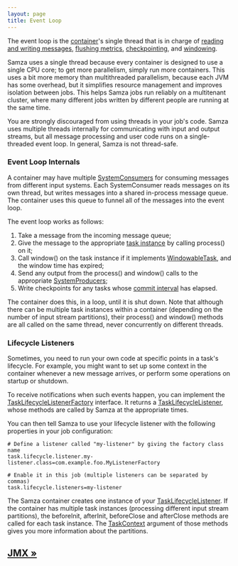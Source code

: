 ```yaml
---
layout: page
title: Event Loop
---
```

<!--
   Licensed to the Apache Software Foundation (ASF) under one or more
   contributor license agreements.  See the NOTICE file distributed with
   this work for additional information regarding copyright ownership.
   The ASF licenses this file to You under the Apache License, Version 2.0
   (the "License"); you may not use this file except in compliance with
   the License.  You may obtain a copy of the License at

       http://www.apache.org/licenses/LICENSE-2.0

   Unless required by applicable law or agreed to in writing, software
   distributed under the License is distributed on an "AS IS" BASIS,
   WITHOUT WARRANTIES OR CONDITIONS OF ANY KIND, either express or implied.
   See the License for the specific language governing permissions and
   limitations under the License.
-->

The event loop is the [container](samza-container.html)'s single thread that is in charge of [reading and writing messages](streams.html), [flushing metrics](metrics.html), [checkpointing](checkpointing.html), and [windowing](windowing.html).

Samza uses a single thread because every container is designed to use a single CPU core; to get more parallelism, simply run more containers. This uses a bit more memory than multithreaded parallelism, because each JVM has some overhead, but it simplifies resource management and improves isolation between jobs. This helps Samza jobs run reliably on a multitenant cluster, where many different jobs written by different people are running at the same time.

You are strongly discouraged from using threads in your job's code. Samza uses multiple threads internally for communicating with input and output streams, but all message processing and user code runs on a single-threaded event loop. In general, Samza is not thread-safe.

### Event Loop Internals

A container may have multiple [SystemConsumers](../api/javadocs/org/apache/samza/system/SystemConsumer.html) for consuming messages from different input systems. Each SystemConsumer reads messages on its own thread, but writes messages into a shared in-process message queue. The container uses this queue to funnel all of the messages into the event loop.

The event loop works as follows:

1. Take a message from the incoming message queue;
2. Give the message to the appropriate [task instance](samza-container.html) by calling process() on it;
3. Call window() on the task instance if it implements [WindowableTask](../api/javadocs/org/apache/samza/task/WindowableTask.html), and the window time has expired;
4. Send any output from the process() and window() calls to the appropriate [SystemProducers](../api/javadocs/org/apache/samza/system/SystemProducer.html);
5. Write checkpoints for any tasks whose [commit interval](checkpointing.html) has elapsed.

The container does this, in a loop, until it is shut down. Note that although there can be multiple task instances within a container (depending on the number of input stream partitions), their process() and window() methods are all called on the same thread, never concurrently on different threads.

### Lifecycle Listeners

Sometimes, you need to run your own code at specific points in a task's lifecycle. For example, you might want to set up some context in the container whenever a new message arrives, or perform some operations on startup or shutdown.

To receive notifications when such events happen, you can implement the [TaskLifecycleListenerFactory](../api/javadocs/org/apache/samza/task/TaskLifecycleListenerFactory.html) interface. It returns a [TaskLifecycleListener](../api/javadocs/org/apache/samza/task/TaskLifecycleListener.html), whose methods are called by Samza at the appropriate times.

You can then tell Samza to use your lifecycle listener with the following properties in your job configuration:

    # Define a listener called "my-listener" by giving the factory class name
    task.lifecycle.listener.my-listener.class=com.example.foo.MyListenerFactory

    # Enable it in this job (multiple listeners can be separated by commas)
    task.lifecycle.listeners=my-listener

The Samza container creates one instance of your [TaskLifecycleListener](../api/javadocs/org/apache/samza/task/TaskLifecycleListener.html). If the container has multiple task instances (processing different input stream partitions), the beforeInit, afterInit, beforeClose and afterClose methods are called for each task instance. The [TaskContext](../api/javadocs/org/apache/samza/task/TaskContext.html) argument of those methods gives you more information about the partitions.

## [JMX &raquo;](jmx.html)
